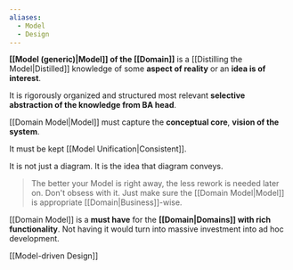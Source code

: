 ```yaml
---
aliases:
  - Model
  - Design
---
```

**[[Model (generic)|Model]] of the [[Domain]]** is a [[Distilling the Model|Distilled]] knowledge of some **aspect of reality** or an **idea is of interest**.

It is rigorously organized and structured most relevant **selective abstraction of the knowledge from BA head**. 

[[Domain Model|Model]] must capture the **conceptual core**, **vision of the system**.

It must be kept [[Model Unification|Consistent]].

It is not just a diagram. It is the idea that diagram conveys.

> The better your Model is right away, the less rework is needed later on. Don't obsess with it. Just make sure the [[Domain Model|Model]] is appropriate [[Domain|Business]]-wise.

[[Domain Model]] is a **must have** for the **[[Domain|Domains]] with rich functionality**. Not having it would turn into massive investment into ad hoc development.

[[Model-driven Design]]
